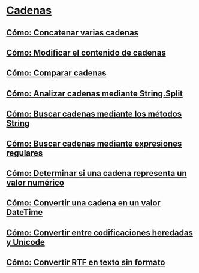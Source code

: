 # [Cadenas](index.md)
## [Cómo: Concatenar varias cadenas](how-to-concatenate-multiple-strings.md)
## [Cómo: Modificar el contenido de cadenas](how-to-modify-string-contents.md)
## [Cómo: Comparar cadenas](how-to-compare-strings.md)
## [Cómo: Analizar cadenas mediante String.Split](how-to-parse-strings-using-string-split.md)
## [Cómo: Buscar cadenas mediante los métodos String](how-to-search-strings-using-string-methods.md)
## [Cómo: Buscar cadenas mediante expresiones regulares](how-to-search-strings-using-regular-expressions.md)
## [Cómo: Determinar si una cadena representa un valor numérico](how-to-determine-whether-a-string-represents-a-numeric-value.md)
## [Cómo: Convertir una cadena en un valor DateTime](how-to-convert-a-string-to-a-datetime.md)
## [Cómo: Convertir entre codificaciones heredadas y Unicode](how-to-convert-between-legacy-encodings-and-unicode.md)
## [Cómo: Convertir RTF en texto sin formato](how-to-convert-rtf-to-plain-text.md)
